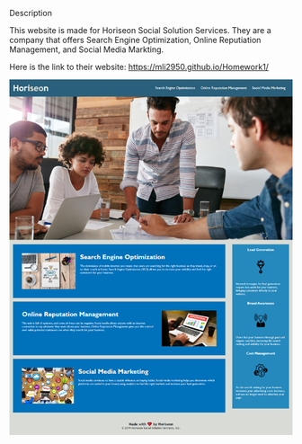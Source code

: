 Description

This website is made for Horiseon Social Solution Services. 
They are a company that offers Search Engine Optimization, Online Reputiation Management, and Social Media Markting.

Here is the link to their website: https://mli2950.github.io/Homework1/


![alttext](App_Screenshot.png "Screenshot")